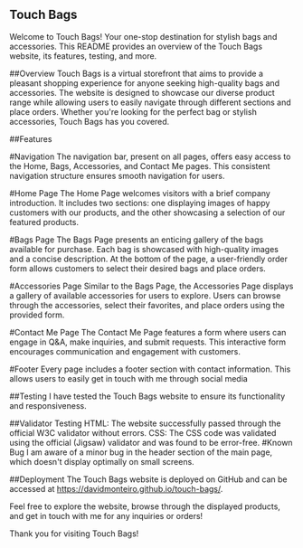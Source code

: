 ## Touch Bags

Welcome to Touch Bags! Your one-stop destination for stylish bags and accessories. This README provides an overview of the Touch Bags website, its features, testing, and more.

##Overview
Touch Bags is a virtual storefront that aims to provide a pleasant shopping experience for anyone seeking high-quality bags and accessories. The website is designed to showcase our diverse product range while allowing users to easily navigate through different sections and place orders. Whether you're looking for the perfect bag or stylish accessories, Touch Bags has you covered.

##Features

#Navigation
The navigation bar, present on all pages, offers easy access to the Home, Bags, Accessories, and Contact Me pages. This consistent navigation structure ensures smooth navigation for users.

#Home Page
The Home Page welcomes visitors with a brief company introduction. It includes two sections: one displaying images of happy customers with our products, and the other showcasing a selection of our featured products.

#Bags Page
The Bags Page presents an enticing gallery of the bags available for purchase. Each bag is showcased with high-quality images and a concise description. At the bottom of the page, a user-friendly order form allows customers to select their desired bags and place orders.

#Accessories Page
Similar to the Bags Page, the Accessories Page displays a gallery of available accessories for users to explore. Users can browse through the accessories, select their favorites, and place orders using the provided form.

#Contact Me Page
The Contact Me Page features a form where users can engage in Q&A, make inquiries, and submit requests. This interactive form encourages communication and engagement with customers.

#Footer
Every page includes a footer section with contact information. This allows users to easily get in touch with me through social media

##Testing
I have tested the Touch Bags website to ensure its functionality and responsiveness.

##Validator Testing
HTML: The website successfully passed through the official W3C validator without errors.
CSS: The CSS code was validated using the official (Jigsaw) validator and was found to be error-free.
#Known Bug
I am aware of a minor bug in the header section of the main page, which doesn't display optimally on small screens. 


##Deployment
The Touch Bags website is deployed on GitHub and can be accessed at https://davidmonteiro.github.io/touch-bags/.


Feel free to explore the website, browse through the displayed products, and get in touch with me for any inquiries or orders!

Thank you for visiting Touch Bags!
